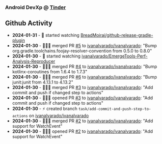 ### Android DevXp @ [Tinder](https://medium.com/tinder)

## Github Activity
- **2024-01-31** - 👀 started watching [BreadMoirai/github-release-gradle-plugin](https://github.com/BreadMoirai/github-release-gradle-plugin)
- **2024-01-30** - 🧑🏻‍💻 merged PR [#5](https://github.com/ivanalvarado/ivanalvarado/pull/5) to [ivanalvarado/ivanalvarado](https://github.com/ivanalvarado/ivanalvarado): "Bump org.gradle.toolchains.foojay-resolver-convention from 0.5.0 to 0.8.0"
- **2024-01-30** - 👀 started watching [ivanalvarado/EmergeTools-Perf-Analysis-Reproducer](https://github.com/ivanalvarado/EmergeTools-Perf-Analysis-Reproducer)
- **2024-01-30** - 🧑🏻‍💻 merged PR [#4](https://github.com/ivanalvarado/ivanalvarado/pull/4) to [ivanalvarado/ivanalvarado](https://github.com/ivanalvarado/ivanalvarado): "Bump kotlinx-coroutines from 1.6.4 to 1.7.3"
- **2024-01-30** - 🧑🏻‍💻 merged PR [#6](https://github.com/ivanalvarado/ivanalvarado/pull/6) to [ivanalvarado/ivanalvarado](https://github.com/ivanalvarado/ivanalvarado): "Bump junit:junit from 4.13.1 to 4.13.2"
- **2024-01-30** - 🧑🏻‍💻 merged PR [#3](https://github.com/ivanalvarado/ivanalvarado/pull/3) to [ivanalvarado/ivanalvarado](https://github.com/ivanalvarado/ivanalvarado): "Add commit and push if changed step to actions"
- **2024-01-30** - 🧑🏻‍💻 opened PR [#3](https://github.com/ivanalvarado/ivanalvarado/pull/3) to [ivanalvarado/ivanalvarado](https://github.com/ivanalvarado/ivanalvarado): "Add commit and push if changed step to actions"
- **2024-01-30** - ⚡️ created branch `task/add-commit-and-push-step-to-actions` on [ivanalvarado/ivanalvarado](https://github.com/ivanalvarado/ivanalvarado)
- **2024-01-30** - 🧑🏻‍💻 merged PR [#2](https://github.com/ivanalvarado/ivanalvarado/pull/2) to [ivanalvarado/ivanalvarado](https://github.com/ivanalvarado/ivanalvarado): "Add support for WatchEvent"
- **2024-01-30** - 🧑🏻‍💻 opened PR [#2](https://github.com/ivanalvarado/ivanalvarado/pull/2) to [ivanalvarado/ivanalvarado](https://github.com/ivanalvarado/ivanalvarado): "Add support for WatchEvent"